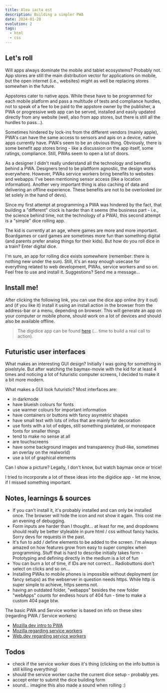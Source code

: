 ```yaml
---
title: Alea iacta est
description: Building a simpler PWA
date: 2024-01-28
evolution: 2
tags:
  - html
  - css
---
```


## Let's roll

Will apps always dominate the mobile and tablet ecosystems? Probably not. App stores are still the main distribution vector for applications on mobile, but the open internet (i.e., websites) might as well be replacing stores somewhen in the future.

Appstores cater to native apps. While these have to be programmed for each mobile platform and pass a multitude of tests and compliance hurdles, not to speak of a fee to be paid to the appstore owner by the publisher, a PWA or progressive web app can be served, installed and easily updated directly from any website (well, also from app stores, but there is still all the hurdles to pass...). 

Sometimes hindered by lock-ins from the different vendors (mainly apple), PWA's can have the same access to sensors and apis on a device, native apps currently have. PWA's seem to be an obvious thing. Obviously, there is some benefit app stores bring - like a discussion on the app itself, some ratings, compliance. Still, PWAs seem to open a lot of doors.

As a designer I didn't really understand all the technology and benefits behind a PWA. Designers tend to be plattform agnostic, the design works everywhere. However, PWAs service workers bring benefits to websites and webapps. I've been mentioning sensor access (like a location information). Another very important thing is also caching of data and delivering an offline experience. These benefits are not to be overlooked (or let solely in the hand of devs). 

Since my first attempt at programming a PWA was hindered by the fact, that building a "different" clock is harder than it seems (the business part - i.e., the science behind time, not the technology of a PWA), this second attempt is a "simple" dice rolling app. 

The kid is currently at an age, where games are more and more important. Boardgames or card games are sometimes more fun than something digital (and parents prefer analog things for their kids). But how do you roll dice in a train? Enter digital dice. 

I'm sure, an app for rolling dice exists somewhere (remember: there is nothing new under the sun). Still, it's an easy enough usecase for everything related to web development, PWAs, service workers and so on. Feel free to use and install it. Suggestions? Send me a message...

## Install me!
After clicking the following link, you can use the dice app online (try it out) and (if you like it) install it using an install action in the browser from the address-bar or a menu, depending on browser. This will generate an app on your computer or mobile phone, should work on a lot of devices and should also be available offline. 

> The digidice app can be found [here](/webApps/DigiDies/) (... time to build a real call to action). 

## Futuristic user interfaces
What makes an interesting GUI design? Initially I was going for something in pixelstyle. But after watching the baymax-movie with the kid for at least 4 times and noticing a lot of futuristic computer screens, I decided to make it a bit more modern.

What makes a GUI look futuristic? Most interfaces are: 
- in darkmode
- have blueish colours for fonts
- use warmer colours for important information
- have containers or buttons with fancy asymetric shapes
- have small text with lots of infos that are mainly for decoration
- use fonts with a lot of edges, still something pixelated, or monospace fonts for smaller things
- tend to make no sense at all
- are touchscreens
- have some background images and transparency (hud-like, sometimes an overlay on the realworld)
- use a lot of graphical elements

Can I show a picture? Legally, I don't know, but watch baymax once or trice!

I tried to incorporate a lot of these ideas into the digidice app - let me know, if I missed something important.

## Notes, learnings & sources
- If you can't install it, it's probably installed and can only be installed once. The browser will hide the icon and not show it again. This cost me an evening of debugging.
- Form inputs are harder than I thought... at least for me, and dropdowns should really be better styleable in pure html / css without fancy hacks. Sorry devs for requests in the past. 
- It's fun to add / define elements to be added to the screen. I'm always amazed on how features grow from easy to super complex when programming. Stuff that is hard to describe initially takes form - Prototyping and defining directly in the medium is a lot of fun
- You can burn a lot of time, if IDs are not correct... Radiobuttons don't select on clicks and so on...
- Installing PWAs to mobile phones is impossible without deployment (or fancy setups) as the webserver in question needs https. While http is super simple to achieve, https seems not.
- having an outdated folder, "webapps" besides the new folder "webApps" counts for endless hours of 404 fun - time to make a custom 404 page btw.

The basic PWA and Service worker is based on info on these sites (regarding PWA / Service workers)
- [Mozilla dev intro to PWA](https://developer.mozilla.org/en-US/docs/Web/Progressive_web_apps/Tutorials/CycleTracker/Secure_connection)
- [Mozilla regarding service workers](https://developer.mozilla.org/en-US/docs/Web/API/Service_Worker_API/Using_Service_Workers)
- [Web.dev regarding service workers](https://web.dev/learn/pwa/service-workers/)

## Todos
- check if the service worker does it's thing (clicking on the info button is still killing everything)
- should the service worker cache the current dice setup - probably yes. 
- accept enter to submit the dice building form
- sound... imagine this also made a sound when rolling :)
